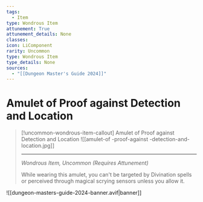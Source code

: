 ```yaml
---
tags:
  - Item
type: Wondrous Item
attunement: True
attunement_details: None
classes:
icon: LiComponent
rarity: Uncommon
type: Wondrous Item
type_details: None
sources: 
  - "[[Dungeon Master's Guide 2024]]"
---
```

# Amulet of Proof against Detection and Location
>[!uncommon-wondrous-item-callout] Amulet of Proof against Detection and Location
>![[amulet-of -proof-against -detection-and-location.jpg]]
>
>- - -
>_Wondrous Item, Uncommon (Requires Attunement)_
>
>While wearing this amulet, you can't be targeted by Divination spells or perceived through magical scrying sensors unless you allow it.
>


![[dungeon-masters-guide-2024-banner.avif|banner]]